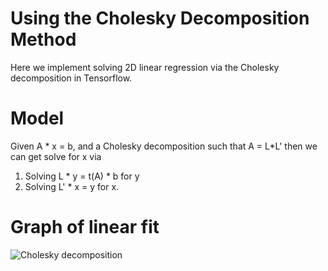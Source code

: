 # Using the Cholesky Decomposition Method

Here we implement solving 2D linear regression via the Cholesky decomposition in Tensorflow.

# Model

Given A * x = b, and a Cholesky decomposition such that A = L*L' then we can get solve for x via
 1. Solving L * y = t(A) * b for y
 2. Solving L' * x = y for x.

# Graph of linear fit

![Cholesky decomposition](https://github.com/nfmcclure/tensorflow_cookbook/blob/master/03_Linear_Regression/images/02_Cholesky_Decomposition.png "Cholesky decomposition")
